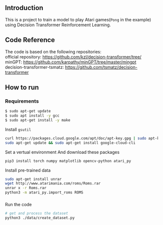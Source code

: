 ## Introduction
This is a project to train a model to play Atari games(`Pong` in the example) using Decision Transformer Reinforcement Learning.

## Code Reference
The code is based on the following repositories:  
official repository: https://github.com/kzl/decision-transformer/tree/  
minGPT: https://github.com/karpathy/minGPT/tree/master/mingpt  
decision-transformer-tsmatz: https://github.com/tsmatz/decision-transformer  

## How to run
### Requirements
```bash
$ sudo apt-get update
$ sudo apt install -y gcc
$ sudo apt-get install -y make
```

Install `gsutil`
```bash
curl https://packages.cloud.google.com/apt/doc/apt-key.gpg | sudo apt-key --keyring /usr/share/keyrings/cloud.google.gpg add -
sudo apt-get update && sudo apt-get install google-cloud-cli
```

Set a vertual environment
And download these packages
```bash
pip3 install torch numpy matplotlib opencv-python atari_py
```

Install pre-trained data
```bash
sudo apt-get install unrar
wget http://www.atarimania.com/roms/Roms.rar
unrar x -r Roms.rar
python3 -m atari_py.import_roms ROMS
```
###
Run the code
```bash
# get and process the dataset
python3 ./data/create_dataset.py
```